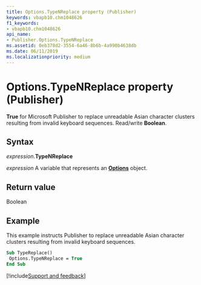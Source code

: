 ```yaml
---
title: Options.TypeNReplace property (Publisher)
keywords: vbapb10.chm1048626
f1_keywords:
- vbapb10.chm1048626
api_name:
- Publisher.Options.TypeNReplace
ms.assetid: 0eb378d2-3554-6a46-8b6b-4a990b4638db
ms.date: 06/11/2019
ms.localizationpriority: medium
---
```



# Options.TypeNReplace property (Publisher)

**True** for Microsoft Publisher to replace unreadable Asian character clusters resulting from invalid keyboard sequences. Read/write **Boolean**.


## Syntax

_expression_.**TypeNReplace**

_expression_ A variable that represents an **[Options](Publisher.Options.md)** object.


## Return value

Boolean


## Example

This example instructs Publisher to replace unreadable Asian character clusters resulting from invalid keyboard sequences.

```vb
Sub TypeReplace() 
 Options.TypeNReplace = True 
End Sub
```

[!include[Support and feedback](~/includes/feedback-boilerplate.md)]